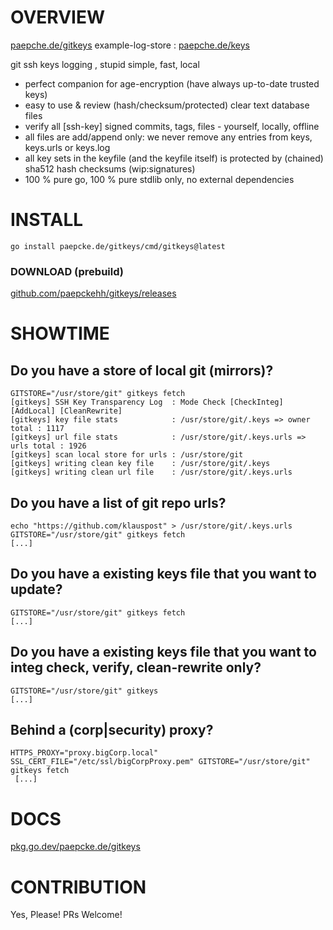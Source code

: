 # OVERVIEW 

[paepche.de/gitkeys](https://paepcke.de/gitkeys)
example-log-store : [paepche.de/keys](https://paepcke.de/keys)

git ssh keys logging , stupid simple, fast, local
 
- perfect companion for age-encryption (have always up-to-date trusted keys)
- easy to use & review (hash/checksum/protected) clear text database files
- verify all [ssh-key] signed commits, tags, files - yourself, locally, offline 
- all files are add/append only: we never remove any entries from keys, keys.urls or keys.log
- all key sets in the keyfile (and the keyfile itself) is protected by (chained) sha512 hash checksums (wip:signatures)
- 100 % pure go, 100 % pure stdlib only, no external dependencies

# INSTALL

```
go install paepcke.de/gitkeys/cmd/gitkeys@latest
```

### DOWNLOAD (prebuild)

[github.com/paepckehh/gitkeys/releases](https://github.com/paepckehh/gitkeys/releases)

# SHOWTIME

## Do you have a store of local git (mirrors)? 

``` Shell
GITSTORE="/usr/store/git" gitkeys fetch
[gitkeys] SSH Key Transparency Log  : Mode Check [CheckInteg] [AddLocal] [CleanRewrite]
[gitkeys] key file stats            : /usr/store/git/.keys => owner total : 1117
[gitkeys] url file stats            : /usr/store/git/.keys.urls => urls total : 1926
[gitkeys] scan local store for urls : /usr/store/git
[gitkeys] writing clean key file    : /usr/store/git/.keys
[gitkeys] writing clean url file    : /usr/store/git/.keys.urls
```

## Do you have a list of git repo urls?

``` Shell
echo "https://github.com/klauspost" > /usr/store/git/.keys.urls
GITSTORE="/usr/store/git" gitkeys fetch
[...]
```

## Do you have a existing keys file that you want to update?

``` Shell
GITSTORE="/usr/store/git" gitkeys fetch
[...]
```

## Do you have a existing keys file that you want to integ check, verify, clean-rewrite only?

``` Shell
GITSTORE="/usr/store/git" gitkeys
[...]
```

## Behind a (corp|security) proxy?

``` Shell
HTTPS_PROXY="proxy.bigCorp.local" SSL_CERT_FILE="/etc/ssl/bigCorpProxy.pem" GITSTORE="/usr/store/git" gitkeys fetch
 [...]
```
# DOCS

[pkg.go.dev/paepcke.de/gitkeys](https://pkg.go.dev/paepcke.de/gitkeys)

# CONTRIBUTION

Yes, Please! PRs Welcome! 
